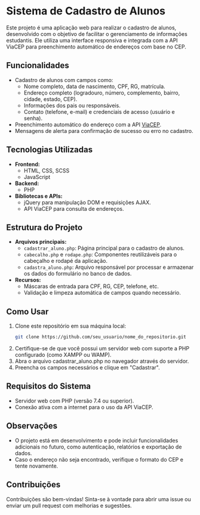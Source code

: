 # Sistema de Cadastro de Alunos

Este projeto é uma aplicação web para realizar o cadastro de alunos, desenvolvido com o objetivo de facilitar o gerenciamento de informações estudantis. Ele utiliza uma interface responsiva e integrada com a API ViaCEP para preenchimento automático de endereços com base no CEP.

## Funcionalidades

- Cadastro de alunos com campos como:
  - Nome completo, data de nascimento, CPF, RG, matrícula.
  - Endereço completo (logradouro, número, complemento, bairro, cidade, estado, CEP).
  - Informações dos pais ou responsáveis.
  - Contato (telefone, e-mail) e credenciais de acesso (usuário e senha).
- Preenchimento automático do endereço com a API [ViaCEP](https://viacep.com.br/).
- Mensagens de alerta para confirmação de sucesso ou erro no cadastro.

## Tecnologias Utilizadas

- **Frontend:**
  - HTML, CSS, SCSS
  - JavaScript
- **Backend:**
  - PHP
- **Bibliotecas e APIs:**
  - jQuery para manipulação DOM e requisições AJAX.
  - API ViaCEP para consulta de endereços.

## Estrutura do Projeto

- **Arquivos principais:**
  - `cadastrar_aluno.php`: Página principal para o cadastro de alunos.
  - `cabecalho.php` e `rodape.php`: Componentes reutilizáveis para o cabeçalho e rodapé da aplicação.
  - `cadastra_aluno.php`: Arquivo responsável por processar e armazenar os dados do formulário no banco de dados.
- **Recursos:**
  - Máscaras de entrada para CPF, RG, CEP, telefone, etc.
  - Validação e limpeza automática de campos quando necessário.

## Como Usar

1. Clone este repositório em sua máquina local:
   ```bash
   git clone https://github.com/seu_usuario/nome_do_repositorio.git
   ```
2. Certifique-se de que você possui um servidor web com suporte a PHP configurado (como XAMPP ou WAMP).
3. Abra o arquivo cadastrar_aluno.php no navegador através do servidor.
4. Preencha os campos necessários e clique em "Cadastrar".

## Requisitos do Sistema
- Servidor web com PHP (versão 7.4 ou superior).
- Conexão ativa com a internet para o uso da API ViaCEP.

## Observações
- O projeto está em desenvolvimento e pode incluir funcionalidades adicionais no futuro, como autenticação, relatórios e exportação de dados.
- Caso o endereço não seja encontrado, verifique o formato do CEP e tente novamente.

## Contribuições

Contribuições são bem-vindas! Sinta-se à vontade para abrir uma issue ou enviar um pull request com melhorias e sugestões.